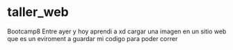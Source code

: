 # taller_web
Bootcamp8
Entre ayer y hoy aprendi a xd
cargar una imagen en un sitio web
que es un eviroment
a guardar mi codigo para poder correr
